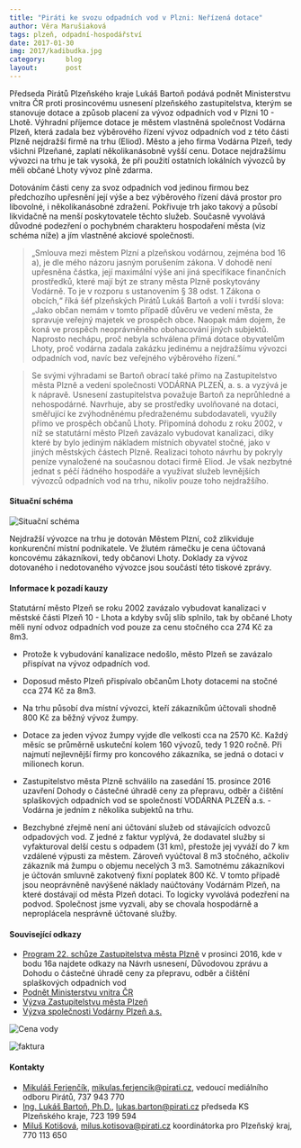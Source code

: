 ```yaml
---
title: "Piráti ke svozu odpadních vod v Plzni: Neřízená dotace"
author: Věra Marušiaková
tags: plzeň, odpadní-hospodářství
date: 2017-01-30
img: 2017/kadibudka.jpg
category:     blog
layout:       post
---
```


Předseda Pirátů Plzeňského kraje Lukáš Bartoň podává podnět Ministerstvu vnitra ČR proti prosincovému usnesení plzeňského zastupitelstva, kterým se stanovuje dotace a způsob placení za vývoz odpadních vod v Plzni 10 - Lhotě. Výhradní příjemce dotace je městem vlastněná společnost Vodárna Plzeň, která zadala bez výběrového řízení vývoz odpadních vod z této části Plzně nejdražší firmě na trhu (Eliod). Město a jeho firma Vodárna Plzeň, tedy všichni Plzeňané, zaplatí několikanásobně vyšší cenu. Dotace nejdražšímu vývozci na trhu je tak vysoká, že při použití ostatních lokálních vývozců by měli občané Lhoty vývoz plně zdarma.

Dotováním části ceny za svoz odpadních vod jedinou firmou bez předchozího upřesnění její výše a bez výběrového řízení dává prostor pro libovolné, i několikanásobné zdražení. Pokřivuje trh jako takový a působí likvidačně na menší poskytovatele těchto služeb. Současně vyvolává důvodné podezření o pochybném charakteru hospodaření města (viz schéma níže) a jím vlastněné akciové společnosti.

> „Smlouva mezi městem Plzní a plzeňskou vodárnou, zejména bod 16 a), je dle mého názoru jasným porušením zákona. V dohodě není upřesněna částka, její maximální výše ani jiná specifikace finančních prostředků, které mají být ze strany města Plzně poskytovány Vodárně. To je v rozporu s ustanovením § 38 odst. 1 Zákona o obcích,“ říká šéf plzeňských Pirátů Lukáš Bartoň a volí i tvrdší slova: „Jako občan nemám v tomto případě důvěru ve vedení města, že spravuje veřejný majetek ve prospěch obce. Naopak mám dojem, že koná ve prospěch neoprávněného obohacování jiných subjektů. Naprosto nechápu, proč nebyla schválena přímá dotace obyvatelům Lhoty, proč vodárna zadala zakázku jedinému a nejdražšímu vývozci odpadních vod, navíc bez veřejného výběrového řízení.“

> Se svými výhradami se Bartoň obrací také přímo na Zastupitelstvo města Plzně a vedení společnosti VODÁRNA PLZEŇ, a. s. a vyzývá je k nápravě. Usnesení zastupitelstva považuje Bartoň za neprůhledné a nehospodárné. Navrhuje, aby se prostředky uvolňované na dotaci, směřující ke zvýhodněnému předraženému subdodavateli, využily přímo ve prospěch občanů Lhoty. Připomíná dohodu z roku 2002, v níž se statutární město Plzeň zavázalo vybudovat kanalizaci, díky které by bylo jediným nákladem místních obyvatel stočné, jako v jiných městských částech Plzně. Realizaci tohoto návrhu by pokryly peníze vynaložené na současnou dotaci firmě Eliod. Je však nezbytné jednat s péčí řádného hospodáře a využívat služeb levnějších vývozců odpadních vod na trhu, nikoliv pouze toho nejdražšího.

#### Situační schéma

![Situační schéma](2017/schema-plzen.jpg "Příklad současné situace v Plzni")

Nejdražší vývozce na trhu je dotován Městem Plzní, což zlikviduje konkurenční místní podnikatele. Ve žlutém rámečku je cena účtovaná koncovému zákazníkovi, tedy občanovi Lhoty. Doklady za vývoz dotovaného i nedotovaného vývozce jsou součástí této tiskové zprávy.

#### Informace k pozadí kauzy

Statutární město Plzeň se roku 2002 zavázalo vybudovat kanalizaci v městské části Plzeň 10 - Lhota a kdyby svůj slib splnilo, tak by občané Lhoty měli nyní odvoz odpadních vod pouze za cenu stočného cca 274 Kč za 8m3.

* Protože k vybudování kanalizace nedošlo, město Plzeň se zavázalo přispívat na vývoz odpadních vod.

* Doposud město Plzeň přispívalo občanům Lhoty dotacemi na stočné cca 274 Kč za 8m3.

* Na trhu působí dva místní vývozci, kteří zákazníkům účtovali shodně 800 Kč za běžný vývoz žumpy.

* Dotace za jeden vývoz žumpy vyjde dle velkosti cca na 2570 Kč. Každý měsíc se průměrně uskuteční kolem 160 vývozů, tedy 1 920 ročně. Při najmutí nejlevnější firmy pro koncového zákazníka, se jedná o dotaci v milionech korun.

* Zastupitelstvo města Plzně schválilo na zasedání 15. prosince 2016 uzavření Dohody o částečné úhradě ceny za přepravu, odběr a čištění splaškových odpadních vod se společností VODÁRNA PLZEŇ a.s. - Vodárna je jedním z několika subjektů na trhu.

* Bezchybné zřejmě není ani účtování služeb od stávajících odvozců odpadových vod. Z jedné z faktur vyplývá, že dodavatel služby si vyfakturoval delší cestu s odpadem (31 km), přestože jej vyváží do 7 km vzdálené výpusti za městem. Zároveň vyúčtoval 8 m3 stočného, ačkoliv zákazník má žumpu o objemu necelých 3 m3. Samotnému zákazníkovi je účtován smluvně zakotvený fixní poplatek 800 Kč. V tomto případě jsou neoprávněně navýšené náklady naúčtovány Vodárnám Plzeň, na které dostávají od města Plzeň dotaci. To logicky vyvolává podezření na podvod. Společnost jsme vyzvali, aby se chovala hospodárně a neproplácela nesprávně účtované služby.

#### Související odkazy

* [Program 22. schůze Zastupitelstva města Plzně](https://usneseni.plzen.eu/index.php?page=podklady&id=1732) v prosinci 2016, kde v bodu 16a najdete odkazy na Návrh usnesení, Důvodovou zprávu a Dohodu o částečné úhradě ceny za přepravu, odběr a čištění splaškových odpadních vod
* [Podnět Ministerstvu vnitra ČR](https://www.pirati.cz/_media/tiskove-zpravy/ministerstvo_vnitra_cr.pdf)
* [Výzva Zastupitelstvu města Plzeň](https://www.pirati.cz/_media/tiskove-zpravy/statutarni_mesto_plzen.pdf)
* [Výzva společnosti Vodárny Plzeň a.s.](https://www.pirati.cz/_media/tiskove-zpravy/vodarna_plzen_a.pdf)

![Cena vody](2017/uctenka-plzen.jpg "Cena vody v Plzni")

![faktura](2017/ppd-plzen.jpg "Příjmový pokladní doklad za vodu v Plzni")

#### Kontakty

* [Mikuláš Ferjenčík](), [mikulas.ferjencik@pirati.cz](mikulas.ferjencik@pirati.cz), vedoucí mediálního odboru Pirátů, 737 943 770
* [Ing. Lukáš Bartoň, Ph.D.](https://www.pirati.cz/lide/lukas_barton), [lukas.barton@pirati.cz](lukas.barton@pirati.cz) předseda KS Plzeňského kraje, 723 199 594
* [Miluš Kotišová](), [milus.kotisova@pirati.cz](milus.kotisova@pirati.cz) koordinátorka pro Plzeňský kraj, 770 113 650
